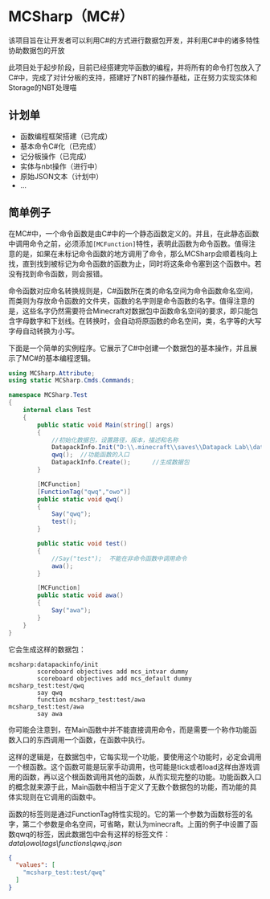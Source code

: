 # MCSharp（MC#）
该项目旨在让开发者可以利用C#的方式进行数据包开发，并利用C#中的诸多特性协助数据包的开放 

此项目处于起步阶段，目前已经搭建完毕函数的编程，并将所有的命令打包放入了C#中，完成了对计分板的支持，搭建好了NBT的操作基础，正在努力实现实体和Storage的NBT处理喵

## 计划单
* 函数编程框架搭建（已完成）
* 基本命令C#化（已完成）
* 记分板操作（已完成）
* 实体与nbt操作（进行中）
* 原始JSON文本（计划中）
* ...

## 简单例子
在MC#中，一个命令函数是由C#中的一个静态函数定义的。并且，在此静态函数中调用命令之前，必须添加`[MCFunction]`特性，表明此函数为命令函数。值得注意的是，如果在未标记命令函数的地方调用了命令，那么MCSharp会顺着栈向上找，直到找到被标记为命令函数的函数为止，同时将这条命令塞到这个函数中。若没有找到命令函数，则会报错。

命令函数对应命名转换规则是，C#函数所在类的命名空间为命令函数命名空间，而类则为存放命令函数的文件夹，函数的名字则是命令函数的名字。值得注意的是，这些名字仍然需要符合Minecraft对数据包中函数命名空间的要求，即只能包含字母数字和下划线。在转换时，会自动将原函数的命名空间，类，名字等的大写字母自动转换为小写。

下面是一个简单的实例程序。它展示了C#中创建一个数据包的基本操作，并且展示了MC#的基本编程逻辑。

```C#
using MCSharp.Attribute;
using static MCSharp.Cmds.Commands;

namespace MCSharp.Test
{
    internal class Test
    {
        public static void Main(string[] args)
        {
            //初始化数据包，设置路径，版本，描述和名称
            DatapackInfo.Init("D:\\.minecraft\\saves\\Datapack Lab\\datapacks", 10, "qwq", "qwq");
            qwq();  //功能函数的入口
            DatapackInfo.Create();      //生成数据包
        }

        [MCFunction]
        [FunctionTag("qwq","owo")]
        public static void qwq()
        {
            Say("qwq");
            test();
        }

        public static void test()
        {
            //Say("test");  不能在非命令函数中调用命令
            awa();
        }

        [MCFunction]
        public static void awa()
        {
            Say("awa");
        }
    }
}
```
它会生成这样的数据包：
```mcfunction
mcsharp:datapackinfo/init
        scoreboard objectives add mcs_intvar dummy
        scoreboard objectives add mcs_default dummy
mcsharp_test:test/qwq
        say qwq
        function mcsharp_test:test/awa
mcsharp_test:test/awa
        say awa
```
你可能会注意到，在Main函数中并不能直接调用命令，而是需要一个称作功能函数入口的东西调用一个函数，在函数中执行。

这样的逻辑是，在数据包中，它每实现一个功能，要使用这个功能时，必定会调用一个根函数。这个函数可能是玩家手动调用，也可能是tick或者load这样由游戏调用的函数，再以这个根函数调用其他的函数，从而实现完整的功能。功能函数入口的概念就来源于此，Main函数中相当于定义了无数个数据包的功能，而功能的具体实现则在它调用的函数中。

函数的标签则是通过FunctionTag特性实现的。它的第一个参数为函数标签的名字，第二个参数是命名空间，可省略，默认为minecraft。上面的例子中设置了函数qwq的标签，因此数据包中会有这样的标签文件：
*data\owo\tags\functions\qwq.json*
```json
{
  "values": [
    "mcsharp_test:test/qwq"
  ]
}
```
